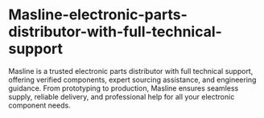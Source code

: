 # Masline-electronic-parts-distributor-with-full-technical-support
Masline is a trusted electronic parts distributor with full technical support, offering verified components, expert sourcing assistance, and engineering guidance. From prototyping to production, Masline ensures seamless supply, reliable delivery, and professional help for all your electronic component needs.
